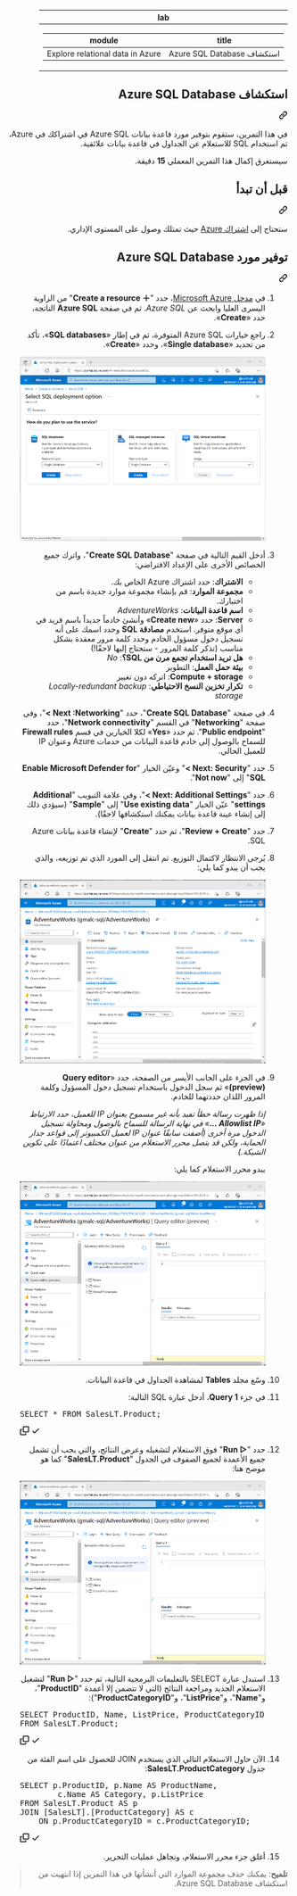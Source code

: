 <div class="Box-sc-g0xbh4-0 eoaCFS js-snippet-clipboard-copy-unpositioned undefined" data-hpc="true"><article class="markdown-body entry-content container-lg" itemprop="text"><div dir="rtl"><markdown-accessiblity-table data-catalyst=""><table>
  <thead>
  <tr>
  <th>lab</th>
  </tr>
  </thead>
  <tbody>
  <tr>
  <td><div dir="rtl"><table>
  <thead>
  <tr>
  <th>title</th>
  <th>module</th>
  </tr>
  </thead>
  <tbody>
  <tr>
  <td><div dir="rtl">استكشاف Azure SQL Database</div></td>
  <td><div dir="rtl">Explore relational data in Azure</div></td>
  </tr>
  </tbody>
</table>
</div></td>
  </tr>
  </tbody>
</table></markdown-accessiblity-table>

<div class="markdown-heading" dir="rtl"><h1 tabindex="-1" class="heading-element" dir="rtl">استكشاف Azure SQL Database</h1><a id="user-content-استكشاف-azure-sql-database" class="anchor" aria-label="Permalink: استكشاف Azure SQL Database" href="#استكشاف-azure-sql-database"><svg class="octicon octicon-link" viewBox="0 0 16 16" version="1.1" width="16" height="16" aria-hidden="true"><path d="m7.775 3.275 1.25-1.25a3.5 3.5 0 1 1 4.95 4.95l-2.5 2.5a3.5 3.5 0 0 1-4.95 0 .751.751 0 0 1 .018-1.042.751.751 0 0 1 1.042-.018 1.998 1.998 0 0 0 2.83 0l2.5-2.5a2.002 2.002 0 0 0-2.83-2.83l-1.25 1.25a.751.751 0 0 1-1.042-.018.751.751 0 0 1-.018-1.042Zm-4.69 9.64a1.998 1.998 0 0 0 2.83 0l1.25-1.25a.751.751 0 0 1 1.042.018.751.751 0 0 1 .018 1.042l-1.25 1.25a3.5 3.5 0 1 1-4.95-4.95l2.5-2.5a3.5 3.5 0 0 1 4.95 0 .751.751 0 0 1-.018 1.042.751.751 0 0 1-1.042.018 1.998 1.998 0 0 0-2.83 0l-2.5 2.5a1.998 1.998 0 0 0 0 2.83Z"></path></svg></a></div>
<p dir="rtl">في هذا التمرين، ستقوم بتوفير مورد قاعدة بيانات Azure SQL في اشتراكك في Azure، ثم استخدام SQL للاستعلام عن الجداول في قاعدة بيانات علائقية.</p>
<p dir="rtl">سيستغرق إكمال هذا التمرين المعملي <strong>15</strong> دقيقة.</p>
<div class="markdown-heading" dir="rtl"><h2 tabindex="-1" class="heading-element" dir="rtl">قبل أن تبدأ</h2><a id="user-content-قبل-أن-تبدأ" class="anchor" aria-label="Permalink: قبل أن تبدأ" href="#قبل-أن-تبدأ"><svg class="octicon octicon-link" viewBox="0 0 16 16" version="1.1" width="16" height="16" aria-hidden="true"><path d="m7.775 3.275 1.25-1.25a3.5 3.5 0 1 1 4.95 4.95l-2.5 2.5a3.5 3.5 0 0 1-4.95 0 .751.751 0 0 1 .018-1.042.751.751 0 0 1 1.042-.018 1.998 1.998 0 0 0 2.83 0l2.5-2.5a2.002 2.002 0 0 0-2.83-2.83l-1.25 1.25a.751.751 0 0 1-1.042-.018.751.751 0 0 1-.018-1.042Zm-4.69 9.64a1.998 1.998 0 0 0 2.83 0l1.25-1.25a.751.751 0 0 1 1.042.018.751.751 0 0 1 .018 1.042l-1.25 1.25a3.5 3.5 0 1 1-4.95-4.95l2.5-2.5a3.5 3.5 0 0 1 4.95 0 .751.751 0 0 1-.018 1.042.751.751 0 0 1-1.042.018 1.998 1.998 0 0 0-2.83 0l-2.5 2.5a1.998 1.998 0 0 0 0 2.83Z"></path></svg></a></div>
<p dir="rtl">ستحتاج إلى <a href="https://azure.microsoft.com/free" rel="nofollow">اشتراك Azure</a> حيث تمتلك وصول على المستوى الإداري.</p>
<div class="markdown-heading" dir="rtl"><h2 tabindex="-1" class="heading-element" dir="rtl">توفير مورد Azure SQL Database</h2><a id="user-content-توفير-مورد-azure-sql-database" class="anchor" aria-label="Permalink: توفير مورد Azure SQL Database" href="#توفير-مورد-azure-sql-database"><svg class="octicon octicon-link" viewBox="0 0 16 16" version="1.1" width="16" height="16" aria-hidden="true"><path d="m7.775 3.275 1.25-1.25a3.5 3.5 0 1 1 4.95 4.95l-2.5 2.5a3.5 3.5 0 0 1-4.95 0 .751.751 0 0 1 .018-1.042.751.751 0 0 1 1.042-.018 1.998 1.998 0 0 0 2.83 0l2.5-2.5a2.002 2.002 0 0 0-2.83-2.83l-1.25 1.25a.751.751 0 0 1-1.042-.018.751.751 0 0 1-.018-1.042Zm-4.69 9.64a1.998 1.998 0 0 0 2.83 0l1.25-1.25a.751.751 0 0 1 1.042.018.751.751 0 0 1 .018 1.042l-1.25 1.25a3.5 3.5 0 1 1-4.95-4.95l2.5-2.5a3.5 3.5 0 0 1 4.95 0 .751.751 0 0 1-.018 1.042.751.751 0 0 1-1.042.018 1.998 1.998 0 0 0-2.83 0l-2.5 2.5a1.998 1.998 0 0 0 0 2.83Z"></path></svg></a></div>
<ol dir="rtl">
<li>
<p dir="rtl">في <a href="https://portal.azure.com?azure-portal=true" rel="nofollow">مدخل Microsoft Azure</a>، حدد "<strong>＋ Create a resource</strong>" من الزاوية اليسرى العليا وابحث عن <em>Azure SQL</em>. ثم في صفحة <strong>Azure SQL</strong> الناتجة، حدد «<strong>Create</strong>».</p>
</li>
<li>
<p dir="rtl">راجع خيارات Azure SQL المتوفرة، ثم في إطار «<strong>SQL databases</strong>»، تأكد من تحديد «<strong>Single database</strong>»، وحدد «<strong>Create</strong>».</p>
<p dir="rtl"><a target="_blank" rel="noopener noreferrer" href="https://github.com/MicrosoftLearning/DP-900T00A-Azure-Data-Fundamentals.ar-sa/blob/main/Instructions/Labs/images/azure-sql-portal.png"><img src="https://github.com/MicrosoftLearning/DP-900T00A-Azure-Data-Fundamentals.ar-sa/blob/main/Instructions/Labs/images/azure-sql-portal.png" alt="لقطة شاشة من مدخل Microsoft Azure تعرض صفحة &quot;Azure SQL&quot;." style="max-width: 100%;"></a></p>
</li>
<li>
<p dir="rtl">أدخل القيم التالية في صفحة "<strong>Create SQL Database</strong>"، واترك جميع الخصائص الأخرى على الإعداد الافتراضي:</p>
<ul dir="rtl">
<li><strong>الاشتراك</strong>: حدد اشتراك Azure الخاص بك.</li>
<li><strong>مجموعة الموارد</strong>: قم بإنشاء مجموعة موارد جديدة باسم من اختيارك.</li>
<li><strong>اسم قاعدة البيانات</strong>: <em>AdventureWorks</em></li>
<li><strong>Server</strong>: حدد «<strong>Create new</strong>» وأنشئ خادماً جديداً باسم فريد في أي موقع متوفر. استخدم <strong>مصادقة SQL</strong> وحدد اسمك على أنه تسجيل دخول مسؤول الخادم وحدد كلمة مرور معقدة بشكل مناسب (تذكر كلمة المرور - ستحتاج إليها لاحقًا!)</li>
<li><strong>هل تريد استخدام تجمع مرن من SQL؟</strong>: <em>No</em></li>
<li><strong>بيئة حمل العمل</strong>: التطوير</li>
<li><strong>Compute + storage</strong>: اتركه دون تغيير</li>
<li><strong>تكرار تخزين النسخ الاحتياطي</strong>: <em>Locally-redundant backup storage</em></li>
</ul>
</li>
<li>
<p dir="rtl">في صفحة "<strong>Create SQL Database</strong>"، حدد "<strong>Next :Networking &gt;</strong>"، وفي صفحة "<strong>Networking</strong>" في القسم "<strong>Network connectivity</strong>"، حدد "<strong>Public endpoint</strong>". ثم حدد «<strong>Yes</strong>» لكلا الخيارين في قسم <strong>Firewall rules</strong> للسماح بالوصول إلى خادم قاعدة البيانات من خدمات Azure وعنوان IP للعميل الحالي.</p>
</li>
<li>
<p dir="rtl">حدد "<strong>Next: Security &gt;</strong>" وعيّن الخيار "<strong>Enable Microsoft Defender for SQL</strong>" إلى "<strong>Not now</strong>".</p>
</li>
<li>
<p dir="rtl">حدد "<strong>Next: Additional Settings &gt;</strong>"، وفي علامة التبويب "<strong>Additional settings</strong>" عيّن الخيار "<strong>Use existing data</strong>" إلى "<strong>Sample</strong>" (سيؤدي ذلك إلى إنشاء عينة قاعدة بيانات يمكنك استكشافها لاحقًا).</p>
</li>
<li>
<p dir="rtl">حدد "<strong>Review + Create</strong>"، ثم حدد "<strong>Create</strong>" لإنشاء قاعدة بيانات Azure SQL.</p>
</li>
<li>
<p dir="rtl">يُرجى الانتظار لاكتمال التوزيع. ثم انتقل إلى المورد الذي تم توزيعه، والذي يجب أن يبدو كما يلي:</p>
<p dir="rtl"><a target="_blank" rel="noopener noreferrer" href="https://github.com/MicrosoftLearning/DP-900T00A-Azure-Data-Fundamentals.ar-sa/blob/main/Instructions/Labs/images/sql-database-portal.png"><img src="https://github.com/MicrosoftLearning/DP-900T00A-Azure-Data-Fundamentals.ar-sa/blob/main/Instructions/Labs/images/sql-database-portal.png" alt="لقطة شاشة لمدخل Microsoft Azure تعرض صفحة &quot;SQL Database&quot;." style="max-width: 100%;"></a></p>
</li>
<li>
<p dir="rtl">في الجزء على الجانب الأيسر من الصفحة، حدد «<strong>Query editor (preview)</strong>» ثم سجل الدخول باستخدام تسجيل دخول المسؤول وكلمة المرور اللذان حددتهما للخادم.</p>
<p dir="rtl"><em>إذا ظهرت رسالة خطأ تفيد بأنه غير مسموح بعنوان IP للعميل، حدد الارتباط «<strong>Allowlist IP ...</strong>» في نهاية الرسالة للسماح بالوصول ومحاولة تسجيل الدخول مرة أخرى (أضفت سابقًا عنوان IP لعميل الكمبيوتر إلى قواعد جدار الحماية، ولكن قد يتصل محرر الاستعلام من عنوان مختلف اعتمادًا على تكوين الشبكة.)</em></p>
<p dir="rtl">يبدو محرر الاستعلام كما يلي:</p>
<p dir="rtl"><a target="_blank" rel="noopener noreferrer" href="https://github.com/MicrosoftLearning/DP-900T00A-Azure-Data-Fundamentals.ar-sa/blob/main/Instructions/Labs/images/query-editor.png"><img src="https://github.com/MicrosoftLearning/DP-900T00A-Azure-Data-Fundamentals.ar-sa/blob/main/Instructions/Labs/images/query-editor.png" alt="لقطة شاشة لمدخل Microsoft Azure تعرض محرر الاستعلام." style="max-width: 100%;"></a></p>
</li>
<li>
<p dir="rtl">وسّع مجلد <strong>Tables</strong> لمشاهدة الجداول في قاعدة البيانات.</p>
</li>
<li>
<p dir="rtl">في جزء <strong>Query 1</strong>، أدخل عبارة SQL التالية:</p>
</li>
<div class="highlight highlight-source-sql notranslate position-relative overflow-auto" dir="auto"><pre><span class="pl-k">SELECT</span> <span class="pl-k">*</span> <span class="pl-k">FROM</span> <span class="pl-c1">SalesLT</span>.<span class="pl-c1">Product</span>;</pre><div class="zeroclipboard-container">
    <clipboard-copy aria-label="Copy" class="ClipboardButton btn btn-invisible js-clipboard-copy m-2 p-0 d-flex flex-justify-center flex-items-center" data-copy-feedback="Copied!" data-tooltip-direction="w" value="SELECT * FROM SalesLT.Product;" tabindex="0" role="button">
      <svg aria-hidden="true" height="16" viewBox="0 0 16 16" version="1.1" width="16" data-view-component="true" class="octicon octicon-copy js-clipboard-copy-icon">
    <path d="M0 6.75C0 5.784.784 5 1.75 5h1.5a.75.75 0 0 1 0 1.5h-1.5a.25.25 0 0 0-.25.25v7.5c0 .138.112.25.25.25h7.5a.25.25 0 0 0 .25-.25v-1.5a.75.75 0 0 1 1.5 0v1.5A1.75 1.75 0 0 1 9.25 16h-7.5A1.75 1.75 0 0 1 0 14.25Z"></path><path d="M5 1.75C5 .784 5.784 0 6.75 0h7.5C15.216 0 16 .784 16 1.75v7.5A1.75 1.75 0 0 1 14.25 11h-7.5A1.75 1.75 0 0 1 5 9.25Zm1.75-.25a.25.25 0 0 0-.25.25v7.5c0 .138.112.25.25.25h7.5a.25.25 0 0 0 .25-.25v-7.5a.25.25 0 0 0-.25-.25Z"></path>
</svg>
      <svg aria-hidden="true" height="16" viewBox="0 0 16 16" version="1.1" width="16" data-view-component="true" class="octicon octicon-check js-clipboard-check-icon color-fg-success d-none">
    <path d="M13.78 4.22a.75.75 0 0 1 0 1.06l-7.25 7.25a.75.75 0 0 1-1.06 0L2.22 9.28a.751.751 0 0 1 .018-1.042.751.751 0 0 1 1.042-.018L6 10.94l6.72-6.72a.75.75 0 0 1 1.06 0Z"></path>
</svg>
    </clipboard-copy>
  </div></div>
</li>
<li>
<p dir="rtl">حدد "<strong>▷ Run</strong>" فوق الاستعلام لتشغيله وعرض النتائج، والتي يجب أن تشمل جميع الأعمدة لجميع الصفوف في الجدول "<strong>SalesLT.Product</strong>" كما هو موضح هنا:</p>
<p dir="rtl"><a target="_blank" rel="noopener noreferrer" href="https://github.com/MicrosoftLearning/DP-900T00A-Azure-Data-Fundamentals.ar-sa/blob/main/Instructions/Labs/images/query-editor.png"><img src="https://github.com/MicrosoftLearning/DP-900T00A-Azure-Data-Fundamentals.ar-sa/blob/main/Instructions/Labs/images/query-editor.png" alt="لقطة شاشة لمدخل Microsoft Azure تعرض محرر الاستعلام مع نتائج الاستعلام." style="max-width: 100%;"></a></p>
</li>
<li>
<p dir="rtl">استبدل عبارة SELECT بالتعليمات البرمجية التالية، ثم حدد "<strong>▷ Run</strong>" لتشغيل الاستعلام الجديد ومراجعة النتائج (التي لا تتضمن إلا أعمدة "<strong>ProductID</strong>"، و"<strong>Name</strong>"، و"<strong>ListPrice</strong>"، و"<strong>ProductCategoryID</strong>"):</p>
</li>
<div class="highlight highlight-source-sql notranslate position-relative overflow-auto" dir="auto"><pre><span class="pl-k">SELECT</span> ProductID, Name, ListPrice, ProductCategoryID
<span class="pl-k">FROM</span> <span class="pl-c1">SalesLT</span>.<span class="pl-c1">Product</span>;</pre><div class="zeroclipboard-container">
    <clipboard-copy aria-label="Copy" class="ClipboardButton btn btn-invisible js-clipboard-copy m-2 p-0 d-flex flex-justify-center flex-items-center" data-copy-feedback="Copied!" data-tooltip-direction="w" value="SELECT ProductID, Name, ListPrice, ProductCategoryID
FROM SalesLT.Product;" tabindex="0" role="button">
      <svg aria-hidden="true" height="16" viewBox="0 0 16 16" version="1.1" width="16" data-view-component="true" class="octicon octicon-copy js-clipboard-copy-icon">
    <path d="M0 6.75C0 5.784.784 5 1.75 5h1.5a.75.75 0 0 1 0 1.5h-1.5a.25.25 0 0 0-.25.25v7.5c0 .138.112.25.25.25h7.5a.25.25 0 0 0 .25-.25v-1.5a.75.75 0 0 1 1.5 0v1.5A1.75 1.75 0 0 1 9.25 16h-7.5A1.75 1.75 0 0 1 0 14.25Z"></path><path d="M5 1.75C5 .784 5.784 0 6.75 0h7.5C15.216 0 16 .784 16 1.75v7.5A1.75 1.75 0 0 1 14.25 11h-7.5A1.75 1.75 0 0 1 5 9.25Zm1.75-.25a.25.25 0 0 0-.25.25v7.5c0 .138.112.25.25.25h7.5a.25.25 0 0 0 .25-.25v-7.5a.25.25 0 0 0-.25-.25Z"></path>
</svg>
      <svg aria-hidden="true" height="16" viewBox="0 0 16 16" version="1.1" width="16" data-view-component="true" class="octicon octicon-check js-clipboard-check-icon color-fg-success d-none">
    <path d="M13.78 4.22a.75.75 0 0 1 0 1.06l-7.25 7.25a.75.75 0 0 1-1.06 0L2.22 9.28a.751.751 0 0 1 .018-1.042.751.751 0 0 1 1.042-.018L6 10.94l6.72-6.72a.75.75 0 0 1 1.06 0Z"></path>
</svg>
    </clipboard-copy>
  </div></div>
</li>
<li>
<p dir="rtl">الآن حاول الاستعلام التالي الذي يستخدم JOIN للحصول على اسم الفئة من جدول <strong>SalesLT.ProductCategory</strong>:</p>
</li>
<div class="highlight highlight-source-sql notranslate position-relative overflow-auto" dir="auto"><pre><span class="pl-k">SELECT</span> <span class="pl-c1">p</span>.<span class="pl-c1">ProductID</span>, <span class="pl-c1">p</span>.<span class="pl-c1">Name</span> <span class="pl-k">AS</span> ProductName,
        <span class="pl-c1">c</span>.<span class="pl-c1">Name</span> <span class="pl-k">AS</span> Category, <span class="pl-c1">p</span>.<span class="pl-c1">ListPrice</span>
<span class="pl-k">FROM</span> <span class="pl-c1">SalesLT</span>.<span class="pl-c1">Product</span> <span class="pl-k">AS</span> p
<span class="pl-k">JOIN</span> [SalesLT].[ProductCategory] <span class="pl-k">AS</span> c
    <span class="pl-k">ON</span> <span class="pl-c1">p</span>.<span class="pl-c1">ProductCategoryID</span> <span class="pl-k">=</span> <span class="pl-c1">c</span>.<span class="pl-c1">ProductCategoryID</span>;</pre><div class="zeroclipboard-container">
    <clipboard-copy aria-label="Copy" class="ClipboardButton btn btn-invisible js-clipboard-copy m-2 p-0 d-flex flex-justify-center flex-items-center" data-copy-feedback="Copied!" data-tooltip-direction="w" value="SELECT p.ProductID, p.Name AS ProductName,
        c.Name AS Category, p.ListPrice
FROM SalesLT.Product AS p
JOIN [SalesLT].[ProductCategory] AS c
    ON p.ProductCategoryID = c.ProductCategoryID;" tabindex="0" role="button">
      <svg aria-hidden="true" height="16" viewBox="0 0 16 16" version="1.1" width="16" data-view-component="true" class="octicon octicon-copy js-clipboard-copy-icon">
    <path d="M0 6.75C0 5.784.784 5 1.75 5h1.5a.75.75 0 0 1 0 1.5h-1.5a.25.25 0 0 0-.25.25v7.5c0 .138.112.25.25.25h7.5a.25.25 0 0 0 .25-.25v-1.5a.75.75 0 0 1 1.5 0v1.5A1.75 1.75 0 0 1 9.25 16h-7.5A1.75 1.75 0 0 1 0 14.25Z"></path><path d="M5 1.75C5 .784 5.784 0 6.75 0h7.5C15.216 0 16 .784 16 1.75v7.5A1.75 1.75 0 0 1 14.25 11h-7.5A1.75 1.75 0 0 1 5 9.25Zm1.75-.25a.25.25 0 0 0-.25.25v7.5c0 .138.112.25.25.25h7.5a.25.25 0 0 0 .25-.25v-7.5a.25.25 0 0 0-.25-.25Z"></path>
</svg>
      <svg aria-hidden="true" height="16" viewBox="0 0 16 16" version="1.1" width="16" data-view-component="true" class="octicon octicon-check js-clipboard-check-icon color-fg-success d-none">
    <path d="M13.78 4.22a.75.75 0 0 1 0 1.06l-7.25 7.25a.75.75 0 0 1-1.06 0L2.22 9.28a.751.751 0 0 1 .018-1.042.751.751 0 0 1 1.042-.018L6 10.94l6.72-6.72a.75.75 0 0 1 1.06 0Z"></path>
</svg>
    </clipboard-copy>
  </div></div>
</li>
<li>
<p dir="rtl">أغلق جزء محرر الاستعلام، وتجاهل عمليات التحرير.</p>
</li>
</ol>
<blockquote>
<p dir="rtl"><strong>تلميح</strong>: يمكنك حذف مجموعة الموارد التي أنشأتها في هذا التمرين إذا انتهيت من استكشاف Azure SQL Database.</p>
</blockquote>
</article></div>

